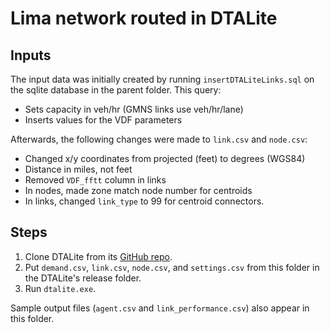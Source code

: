 # Lima network routed in DTALite

## Inputs
The input data was initially created by running `insertDTALiteLinks.sql` on the sqlite database in the parent folder. This query:
- Sets capacity in veh/hr  (GMNS links use veh/hr/lane)
- Inserts values for the VDF parameters

Afterwards, the following changes were made to `link.csv` and `node.csv`:

- Changed x/y coordinates from projected (feet) to degrees (WGS84)
- Distance in miles, not feet
- Removed `VDF_fftt` column in links
- In nodes, made zone match node number for centroids
- In links, changed `link_type` to 99 for centroid connectors.

## Steps
1. Clone DTALite from its [GitHub repo](https://github.com/asu-trans-ai-lab/DTALite).
2. Put `demand.csv`, `link.csv`, `node.csv`, and `settings.csv` from this folder in the DTALite's release folder.
3. Run `dtalite.exe`.

Sample output files (`agent.csv` and `link_performance.csv`) also appear in this folder. 
